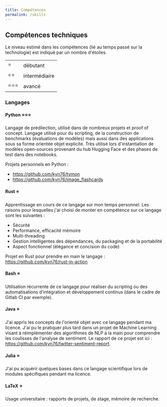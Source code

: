 ```yaml
---
title: Compétences
permalink: /skills
---
```



## Compétences techniques

Le niveau estimé dans les compétences (lié au temps passé sur la technologie) est indiqué par un nombre d'étoiles.  

|      |             |
|------|-------------|  
|⭐    |débutant     |  
|⭐⭐  |intermédiaire|  
|⭐⭐⭐|avancé       |  

### Langages

#### Python ⭐⭐⭐  
Langage de prédilection, utilisé dans de nombreux projets et proof of concept. Langage utilisé pour du scripting, de la construction de benchmarks (évaluations de modèles) mais aussi dans des applications sous sa forme orientée objet explicite. Très utilisé lors d'instantiation de modèles open-sources provenant du hub Hugging Face et des phases de test dans des notebooks.  

Projets personnels en Python :
- https://github.com/kyn76/tymon
- https://github.com/kyn76/image_flashcards

#### Rust ⭐
Apprentissage en cours de ce langage sur mon temps personnel. Les raisons pour lesquelles j'ai choisi de monter en compétence sur ce langage sont les suivantes :
- Sécurité
- Performance, efficacité mémoire
- Multi-threading
- Gestion intelligentes des dépendances, du packaging et de la portabilité
- Aspect fonctionnel (élégance et concision du code)  

Projet en Rust pour prendre en main le langage : https://github.com/kyn76/rust-in-action

#### Bash ⭐
Utilisation récurrente de ce langage pour réaliser du scripting ou des automatisations d'intégration et développement continus (dans le cadre de Gitlab CI par exemple).

#### Java ⭐
J'ai appris les concepts de l'orienté objet avec ce langage pendant ma licence. J'ai pu le pratiquer plus tard dans un projet de Machine Learning visant à réimplémenter des algorithmes de NLP à la main pour comprendre les coulisses de l'analyse de sentiment. Le rapport de ce projet est ici : https://github.com/kyn76/twitter-sentiment-report.

#### Julia ⭐
J'ai pu acquérir quelques bases dans ce langage scientifique lors de modules spécifiques pendant ma licence.

#### LaTeX ⭐
Usage universitaire : rapports de projets, de stage, mémoire de recherche.


